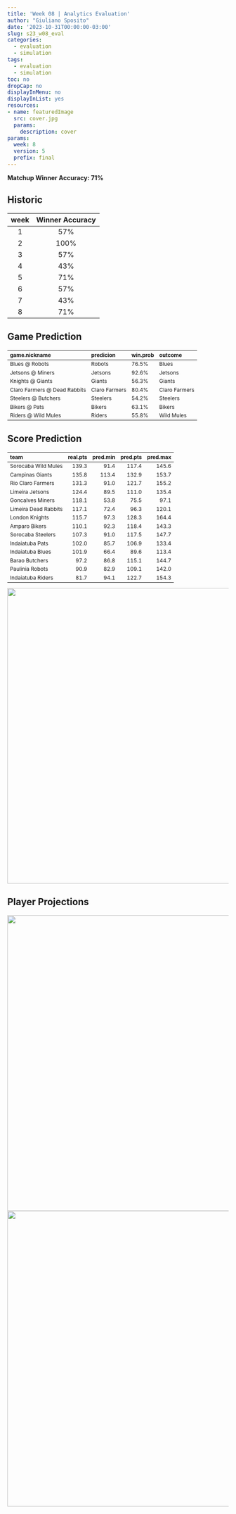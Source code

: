 ```yaml
---
title: 'Week 08 | Analytics Evaluation'
author: "Giuliano Sposito"
date: '2023-10-31T00:00:00-03:00'
slug: s23_w08_eval
categories:
  - evaluation
  - simulation
tags:
  - evaluation
  - simulation
toc: no
dropCap: no
displayInMenu: no
displayInList: yes
resources:
- name: featuredImage
  src: cover.jpg
  params:
    description: cover
params:
  week: 8
  version: 5
  prefix: final
---
```

<script src="{{< blogdown/postref >}}index_files/kePrint/kePrint.js"></script>
<link href="{{< blogdown/postref >}}index_files/lightable/lightable.css" rel="stylesheet" />
<script src="{{< blogdown/postref >}}index_files/kePrint/kePrint.js"></script>
<link href="{{< blogdown/postref >}}index_files/lightable/lightable.css" rel="stylesheet" />

**Matchup Winner Accuracy: 71%**

<!--more-->

## Historic

| week | Winner Accuracy |
|:----:|:---------------:|
| 1    |       57%       |
| 2    |       100%      |
| 3    |       57%       |
| 4    |       43%       |
| 5    |       71%       |
| 6    |       57%       |
| 7    |       43%       |
| 8    |       71%       |







## Game Prediction

<table class="table" style="font-size: 12px; margin-left: auto; margin-right: auto;">
 <thead>
  <tr>
   <th style="text-align:left;"> game.nickname </th>
   <th style="text-align:left;"> predicion </th>
   <th style="text-align:left;"> win.prob </th>
   <th style="text-align:left;"> outcome </th>
  </tr>
 </thead>
<tbody>
  <tr>
   <td style="text-align:left;"> Blues @ Robots </td>
   <td style="text-align:left;"> Robots </td>
   <td style="text-align:left;"> 76.5% </td>
   <td style="text-align:left;"> Blues </td>
  </tr>
  <tr>
   <td style="text-align:left;"> Jetsons @ Miners </td>
   <td style="text-align:left;"> Jetsons </td>
   <td style="text-align:left;"> 92.6% </td>
   <td style="text-align:left;"> Jetsons </td>
  </tr>
  <tr>
   <td style="text-align:left;"> Knights @ Giants </td>
   <td style="text-align:left;"> Giants </td>
   <td style="text-align:left;"> 56.3% </td>
   <td style="text-align:left;"> Giants </td>
  </tr>
  <tr>
   <td style="text-align:left;"> Claro Farmers @ Dead Rabbits </td>
   <td style="text-align:left;"> Claro Farmers </td>
   <td style="text-align:left;"> 80.4% </td>
   <td style="text-align:left;"> Claro Farmers </td>
  </tr>
  <tr>
   <td style="text-align:left;"> Steelers @ Butchers </td>
   <td style="text-align:left;"> Steelers </td>
   <td style="text-align:left;"> 54.2% </td>
   <td style="text-align:left;"> Steelers </td>
  </tr>
  <tr>
   <td style="text-align:left;"> Bikers @ Pats </td>
   <td style="text-align:left;"> Bikers </td>
   <td style="text-align:left;"> 63.1% </td>
   <td style="text-align:left;"> Bikers </td>
  </tr>
  <tr>
   <td style="text-align:left;"> Riders @ Wild Mules </td>
   <td style="text-align:left;"> Riders </td>
   <td style="text-align:left;"> 55.8% </td>
   <td style="text-align:left;"> Wild Mules </td>
  </tr>
</tbody>
</table>


## Score Prediction

<table class="table" style="font-size: 12px; margin-left: auto; margin-right: auto;">
 <thead>
  <tr>
   <th style="text-align:left;"> team </th>
   <th style="text-align:right;"> real.pts </th>
   <th style="text-align:right;"> pred.min </th>
   <th style="text-align:right;"> pred.pts </th>
   <th style="text-align:right;"> pred.max </th>
  </tr>
 </thead>
<tbody>
  <tr>
   <td style="text-align:left;"> Sorocaba Wild Mules </td>
   <td style="text-align:right;"> 139.3 </td>
   <td style="text-align:right;"> 91.4 </td>
   <td style="text-align:right;"> 117.4 </td>
   <td style="text-align:right;"> 145.6 </td>
  </tr>
  <tr>
   <td style="text-align:left;"> Campinas Giants </td>
   <td style="text-align:right;"> 135.8 </td>
   <td style="text-align:right;"> 113.4 </td>
   <td style="text-align:right;"> 132.9 </td>
   <td style="text-align:right;"> 153.7 </td>
  </tr>
  <tr>
   <td style="text-align:left;"> Rio Claro Farmers </td>
   <td style="text-align:right;"> 131.3 </td>
   <td style="text-align:right;"> 91.0 </td>
   <td style="text-align:right;"> 121.7 </td>
   <td style="text-align:right;"> 155.2 </td>
  </tr>
  <tr>
   <td style="text-align:left;"> Limeira Jetsons </td>
   <td style="text-align:right;"> 124.4 </td>
   <td style="text-align:right;"> 89.5 </td>
   <td style="text-align:right;"> 111.0 </td>
   <td style="text-align:right;"> 135.4 </td>
  </tr>
  <tr>
   <td style="text-align:left;"> Goncalves Miners </td>
   <td style="text-align:right;"> 118.1 </td>
   <td style="text-align:right;"> 53.8 </td>
   <td style="text-align:right;"> 75.5 </td>
   <td style="text-align:right;"> 97.1 </td>
  </tr>
  <tr>
   <td style="text-align:left;"> Limeira Dead Rabbits </td>
   <td style="text-align:right;"> 117.1 </td>
   <td style="text-align:right;"> 72.4 </td>
   <td style="text-align:right;"> 96.3 </td>
   <td style="text-align:right;"> 120.1 </td>
  </tr>
  <tr>
   <td style="text-align:left;"> London Knights </td>
   <td style="text-align:right;"> 115.7 </td>
   <td style="text-align:right;"> 97.3 </td>
   <td style="text-align:right;"> 128.3 </td>
   <td style="text-align:right;"> 164.4 </td>
  </tr>
  <tr>
   <td style="text-align:left;"> Amparo Bikers </td>
   <td style="text-align:right;"> 110.1 </td>
   <td style="text-align:right;"> 92.3 </td>
   <td style="text-align:right;"> 118.4 </td>
   <td style="text-align:right;"> 143.3 </td>
  </tr>
  <tr>
   <td style="text-align:left;"> Sorocaba Steelers </td>
   <td style="text-align:right;"> 107.3 </td>
   <td style="text-align:right;"> 91.0 </td>
   <td style="text-align:right;"> 117.5 </td>
   <td style="text-align:right;"> 147.7 </td>
  </tr>
  <tr>
   <td style="text-align:left;"> Indaiatuba Pats </td>
   <td style="text-align:right;"> 102.0 </td>
   <td style="text-align:right;"> 85.7 </td>
   <td style="text-align:right;"> 106.9 </td>
   <td style="text-align:right;"> 133.4 </td>
  </tr>
  <tr>
   <td style="text-align:left;"> Indaiatuba Blues </td>
   <td style="text-align:right;"> 101.9 </td>
   <td style="text-align:right;"> 66.4 </td>
   <td style="text-align:right;"> 89.6 </td>
   <td style="text-align:right;"> 113.4 </td>
  </tr>
  <tr>
   <td style="text-align:left;"> Barao Butchers </td>
   <td style="text-align:right;"> 97.2 </td>
   <td style="text-align:right;"> 86.8 </td>
   <td style="text-align:right;"> 115.1 </td>
   <td style="text-align:right;"> 144.7 </td>
  </tr>
  <tr>
   <td style="text-align:left;"> Paulinia Robots </td>
   <td style="text-align:right;"> 90.9 </td>
   <td style="text-align:right;"> 82.9 </td>
   <td style="text-align:right;"> 109.1 </td>
   <td style="text-align:right;"> 142.0 </td>
  </tr>
  <tr>
   <td style="text-align:left;"> Indaiatuba Riders </td>
   <td style="text-align:right;"> 81.7 </td>
   <td style="text-align:right;"> 94.1 </td>
   <td style="text-align:right;"> 122.7 </td>
   <td style="text-align:right;"> 154.3 </td>
  </tr>
</tbody>
</table>


<img src="{{< blogdown/postref >}}index_files/figure-html/scoreChart-1.png" width="672" />

## Player Projections

<img src="{{< blogdown/postref >}}index_files/figure-html/pointsProj-1.png" width="672" />

<img src="{{< blogdown/postref >}}index_files/figure-html/projErrors-1.png" width="672" />

